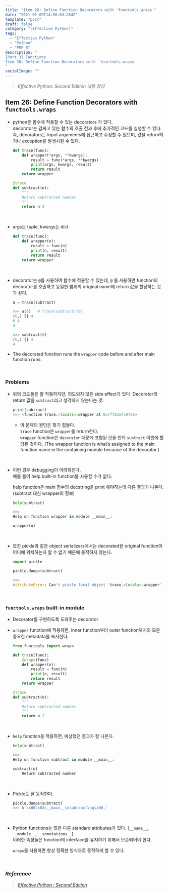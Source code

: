 ```yaml
---
title: "Item 26: Define Function Decorators with 'functools.wraps'"
date: "2021-01-09T14:56:03.284Z"
template: "post"
draft: false
category: "[Effective Python]"
tags:
  - "Effective Python"
  - "Python"
  - "PEP 8"
description: "
[Part 3] Functions
Item 26: Define Function Decorators with `functools.wraps`
"
socialImage: ""
---
```



> _Effective Python: Second Edition 내용 정리_

## Item 26: Define Function Decorators with `functools.wraps`

- python은 함수에 적용할 수 있는 decorators 가 있다.  
decorator는 감싸고 있는 함수의 호출 전과 후에 추가적인 코드를 실행할 수 있다.  
즉, decorators는 input arguments에 접근하고 수정할 수 있으며, 값을 return하거나 exception을 발생시킬 수 있다.

    ```python
    def trace(func):
        def wrapper(*args, **kwargs):
            result = func(*args, **kwargs)
            print(args, kwargs, result)
            return result
        return wrapper
    ```

    ```python
    @trace
    def subtract(n):
        """
        Return subtracted number
        """
        return n-2
    ```

<br>

- args는 tuple, kwargs는 dict

    ```python
    def trace(func):
        def wrapper(n):
            result = func(n)
            print(n, result)
            return result
        return wrapper
    ```

<br>

- decorator는 `@`를 사용하여 함수에 적용할 수 있는데, `@` 를 사용하면 function의 decorator를 호출하고 동일한 범위의 original name에 return 값을 할당하는 것과 같다.

    ```python
    a = trace(subtract)

    >>> a(6)   # trace(subtract)(6)
    (6,) {} 4
    6 4
    4

    >>> subtract(6)
    (6,) {} 4
    4
    ```

- The decorated function runs the `wrapper` code before and after main function runs.

<br>

### Problems

- 위의 코드들은 잘 작동하지만, 의도되지 않은 side effect가 있다. Decorator의 return 값을 `subtract`라고 생각하지 않는다는 것.

    ```python
    print(subtract)
    >>> <function trace.<locals>.wrapper at 0x7ff83afc9730>
    ```

    - 이 문제의 원인은 찾기 힘들다.  
    `trace` function은 `wrapper`를 return한다.  
    `wrapper` function은 `decorator` 때문에 포함된 모듈 안의 `subtract` 이름에 할당된 것이다. (The wrapper function is what’s assigned to the main function name in the containing module because of the decorator.)

<br>

- 이런 경우 debugging이 어려워진다.  
예를 들어 help built-in function를 사용할 수가 없다.  

    help function은 main 함수의 docstring을 print 해야하는데 다른 결과가 나온다. (subtract 대신 wrapper의 정보)

    ```python
    help(subtract)

    >>>
    Help on function wrapper in module __main__:

    wrapper(n)
    ```

<br>

- 또한 pickle과 같은 object serializers에서는 decorated된 original function이 어디에 위치하는지 알 수 없기 때문에 동작하지 않는다.

    ```python
    import pickle

    pickle.dumps(subtract)

    >>>
    AttributeError: Can't pickle local object 'trace.<locals>.wrapper'
    ```

<br>

### `functools.wraps` built-in module

- Decorator를 구현하도록 도와주는 decorator
- `wrapper` function에 적용하면, inner function부터 outer function까지의 모든 중요한 metadata를 복사한다.

    ```python
    from functools import wraps

    def trace(func):
        @wraps(func)
        def wrapper(n):
            result = func(n)
            print(n, result)
            return result
        return wrapper

    @trace
    def subtract(n):
        """
        Return subtracted number
        """
        return n-2
    ```

<br>

- `help` function을 적용하면, 예상했던 결과가 잘 나온다.

    ```python
    help(subtract)

    >>>
    Help on function subtract in module __main__:

    subtract(n)
        Return subtracted number
    ```

<br>

- Pickle도 잘 동작한다.

    ```python
    pickle.dumps(subtract)                                                                          
    >>> b'\x80\x03c__main__\nsubtract\nq\x00.'
    ```

<br>

- Python functions는 많은 다른 standard attributes가 있다. (`__name__`, `__module__`, `__annotations__`)  
이러한 속성들은 function의 interface를 유지하기 위해서 보존되어야 한다.

    `wraps`를 사용하면 항상 정확한 방식으로 동작하게 할 수 있다. 

<br>

### _Reference_
> [_Effective Python : Second Edition_](https://effectivepython.com/)  